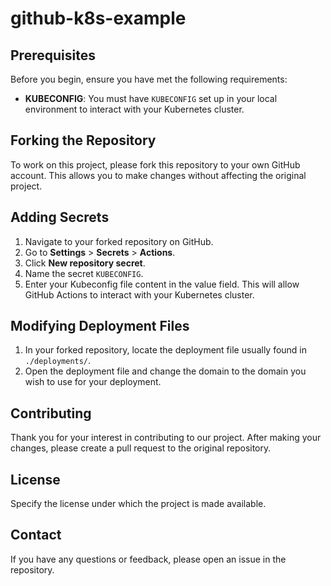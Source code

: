 # github-k8s-example

## Prerequisites
Before you begin, ensure you have met the following requirements:
- **KUBECONFIG**: You must have `KUBECONFIG` set up in your local environment to interact with your Kubernetes cluster.

## Forking the Repository
To work on this project, please fork this repository to your own GitHub account. This allows you to make changes without affecting the original project.

## Adding Secrets
1. Navigate to your forked repository on GitHub.
2. Go to **Settings** > **Secrets** > **Actions**.
3. Click **New repository secret**.
4. Name the secret `KUBECONFIG`.
5. Enter your Kubeconfig file content in the value field. This will allow GitHub Actions to interact with your Kubernetes cluster.

## Modifying Deployment Files
1. In your forked repository, locate the deployment file usually found in `./deployments/`.
2. Open the deployment file and change the domain to the domain you wish to use for your deployment.

## Contributing
Thank you for your interest in contributing to our project. After making your changes, please create a pull request to the original repository.

## License
Specify the license under which the project is made available.

## Contact
If you have any questions or feedback, please open an issue in the repository.
